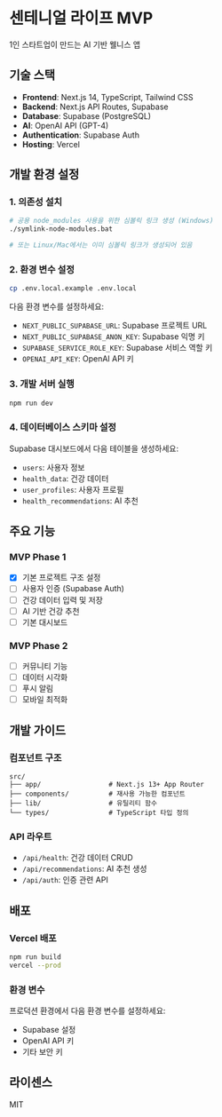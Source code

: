 # 센테니얼 라이프 MVP

1인 스타트업이 만드는 AI 기반 웰니스 앱

## 기술 스택

- **Frontend**: Next.js 14, TypeScript, Tailwind CSS
- **Backend**: Next.js API Routes, Supabase
- **Database**: Supabase (PostgreSQL)
- **AI**: OpenAI API (GPT-4)
- **Authentication**: Supabase Auth
- **Hosting**: Vercel

## 개발 환경 설정

### 1. 의존성 설치
```bash
# 공용 node_modules 사용을 위한 심볼릭 링크 생성 (Windows)
./symlink-node-modules.bat

# 또는 Linux/Mac에서는 이미 심볼릭 링크가 생성되어 있음
```

### 2. 환경 변수 설정
```bash
cp .env.local.example .env.local
```

다음 환경 변수를 설정하세요:
- `NEXT_PUBLIC_SUPABASE_URL`: Supabase 프로젝트 URL
- `NEXT_PUBLIC_SUPABASE_ANON_KEY`: Supabase 익명 키
- `SUPABASE_SERVICE_ROLE_KEY`: Supabase 서비스 역할 키
- `OPENAI_API_KEY`: OpenAI API 키

### 3. 개발 서버 실행
```bash
npm run dev
```

### 4. 데이터베이스 스키마 설정
Supabase 대시보드에서 다음 테이블을 생성하세요:
- `users`: 사용자 정보
- `health_data`: 건강 데이터
- `user_profiles`: 사용자 프로필
- `health_recommendations`: AI 추천

## 주요 기능

### MVP Phase 1
- [x] 기본 프로젝트 구조 설정
- [ ] 사용자 인증 (Supabase Auth)
- [ ] 건강 데이터 입력 및 저장
- [ ] AI 기반 건강 추천
- [ ] 기본 대시보드

### MVP Phase 2
- [ ] 커뮤니티 기능
- [ ] 데이터 시각화
- [ ] 푸시 알림
- [ ] 모바일 최적화

## 개발 가이드

### 컴포넌트 구조
```
src/
├── app/                 # Next.js 13+ App Router
├── components/          # 재사용 가능한 컴포넌트
├── lib/                 # 유틸리티 함수
└── types/               # TypeScript 타입 정의
```

### API 라우트
- `/api/health`: 건강 데이터 CRUD
- `/api/recommendations`: AI 추천 생성
- `/api/auth`: 인증 관련 API

## 배포

### Vercel 배포
```bash
npm run build
vercel --prod
```

### 환경 변수
프로덕션 환경에서 다음 환경 변수를 설정하세요:
- Supabase 설정
- OpenAI API 키
- 기타 보안 키

## 라이센스

MIT